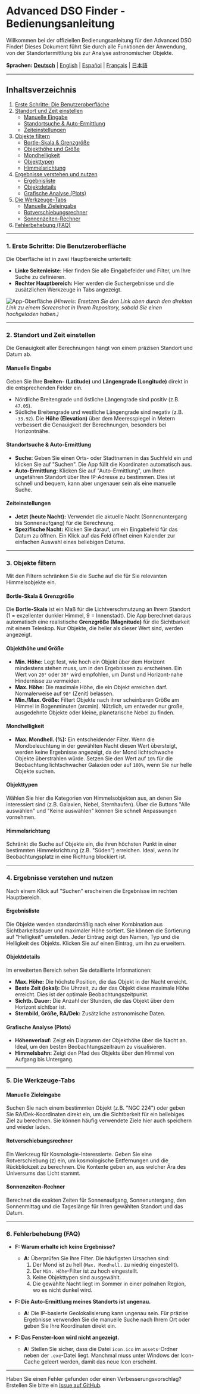 # Advanced DSO Finder - Bedienungsanleitung

Willkommen bei der offiziellen Bedienungsanleitung für den Advanced DSO Finder! Dieses Dokument führt Sie durch alle Funktionen der Anwendung, von der Standortermittlung bis zur Analyse astronomischer Objekte.

**Sprachen:** [**Deutsch**](MANUAL.de.md) | [English](MANUAL.en.md) | [Español](MANUAL.es.md) | [Français](MANUAL.fr.md) | [日本語](MANUAL.ja.md)

---

## Inhaltsverzeichnis

1.  [Erste Schritte: Die Benutzeroberfläche](#1-erste-schritte-die-benutzeroberfläche)
2.  [Standort und Zeit einstellen](#2-standort-und-zeit-einstellen)
    *   [Manuelle Eingabe](#manuelle-eingabe)
    *   [Standortsuche & Auto-Ermittlung](#standortsuche--auto-ermittlung)
    *   [Zeiteinstellungen](#zeiteinstellungen)
3.  [Objekte filtern](#3-objekte-filtern)
    *   [Bortle-Skala & Grenzgröße](#bortle-skala--grenzgröße)
    *   [Objekthöhe und Größe](#objekthöhe-und-größe)
    *   [Mondhelligkeit](#mondhelligkeit)
    *   [Objekttypen](#objekttypen)
    *   [Himmelsrichtung](#himmelsrichtung)
4.  [Ergebnisse verstehen und nutzen](#4-ergebnisse-verstehen-und-nutzen)
    *   [Ergebnisliste](#ergebnisliste)
    *   [Objektdetails](#objektdetails)
    *   [Grafische Analyse (Plots)](#grafische-analyse-plots)
5.  [Die Werkzeuge-Tabs](#5-die-werkzeuge-tabs)
    *   [Manuelle Zieleingabe](#manuelle-zieleingabe)
    *   [Rotverschiebungsrechner](#rotverschiebungsrechner)
    *   [Sonnenzeiten-Rechner](#sonnenzeiten-rechner)
6.  [Fehlerbehebung (FAQ)](#6-fehlerbehebung-faq)

---

### 1. Erste Schritte: Die Benutzeroberfläche

Die Oberfläche ist in zwei Hauptbereiche unterteilt:
*   **Linke Seitenleiste:** Hier finden Sie alle Eingabefelder und Filter, um Ihre Suche zu definieren.
*   **Rechter Hauptbereich:** Hier werden die Suchergebnisse und die zusätzlichen Werkzeuge in Tabs angezeigt.

![App-Oberfläche](screenshots/Deutsch_1.png)
*(Hinweis: Ersetzen Sie den Link oben durch den direkten Link zu einem Screenshot in Ihrem Repository, sobald Sie einen hochgeladen haben.)*

---

### 2. Standort und Zeit einstellen

Die Genauigkeit aller Berechnungen hängt von einem präzisen Standort und Datum ab.

#### Manuelle Eingabe
Geben Sie Ihre **Breiten- (Latitude)** und **Längengrade (Longitude)** direkt in die entsprechenden Felder ein.
*   Nördliche Breitengrade und östliche Längengrade sind positiv (z.B. `47.05`).
*   Südliche Breitengrade und westliche Längengrade sind negativ (z.B. `-33.92`).
Die **Höhe (Elevation)** über dem Meeresspiegel in Metern verbessert die Genauigkeit der Berechnungen, besonders bei Horizontnähe.

#### Standortsuche & Auto-Ermittlung
*   **Suche:** Geben Sie einen Orts- oder Stadtnamen in das Suchfeld ein und klicken Sie auf "Suchen". Die App füllt die Koordinaten automatisch aus.
*   **Auto-Ermittlung:** Klicken Sie auf "Auto-Ermittlung", um Ihren ungefähren Standort über Ihre IP-Adresse zu bestimmen. Dies ist schnell und bequem, kann aber ungenauer sein als eine manuelle Suche.

#### Zeiteinstellungen
*   **Jetzt (heute Nacht):** Verwendet die aktuelle Nacht (Sonnenuntergang bis Sonnenaufgang) für die Berechnung.
*   **Spezifische Nacht:** Klicken Sie darauf, um ein Eingabefeld für das Datum zu öffnen. Ein Klick auf das Feld öffnet einen Kalender zur einfachen Auswahl eines beliebigen Datums.

---

### 3. Objekte filtern

Mit den Filtern schränken Sie die Suche auf die für Sie relevanten Himmelsobjekte ein.

#### Bortle-Skala & Grenzgröße
Die **Bortle-Skala** ist ein Maß für die Lichtverschmutzung an Ihrem Standort (1 = exzellenter dunkler Himmel, 9 = Innenstadt). Die App berechnet daraus automatisch eine realistische **Grenzgröße (Magnitude)** für die Sichtbarkeit mit einem Teleskop. Nur Objekte, die heller als dieser Wert sind, werden angezeigt.

#### Objekthöhe und Größe
*   **Min. Höhe:** Legt fest, wie hoch ein Objekt über dem Horizont mindestens stehen muss, um in den Ergebnissen zu erscheinen. Ein Wert von `20°` oder `30°` wird empfohlen, um Dunst und Horizont-nahe Hindernisse zu vermeiden.
*   **Max. Höhe:** Die maximale Höhe, die ein Objekt erreichen darf. Normalerweise auf `90°` (Zenit) belassen.
*   **Min./Max. Größe:** Filtert Objekte nach ihrer scheinbaren Größe am Himmel in Bogenminuten (arcmin). Nützlich, um entweder nur große, ausgedehnte Objekte oder kleine, planetarische Nebel zu finden.

#### Mondhelligkeit
*   **Max. Mondhell. (%):** Ein entscheidender Filter. Wenn die Mondbeleuchtung in der gewählten Nacht diesen Wert übersteigt, werden keine Ergebnisse angezeigt, da der Mond lichtschwache Objekte überstrahlen würde. Setzen Sie den Wert auf `10%` für die Beobachtung lichtschwacher Galaxien oder auf `100%`, wenn Sie nur helle Objekte suchen.

#### Objekttypen
Wählen Sie hier die Kategorien von Himmelsobjekten aus, an denen Sie interessiert sind (z.B. Galaxien, Nebel, Sternhaufen). Über die Buttons "Alle auswählen" und "Keine auswählen" können Sie schnell Anpassungen vornehmen.

#### Himmelsrichtung
Schränkt die Suche auf Objekte ein, die ihren höchsten Punkt in einer bestimmten Himmelsrichtung (z.B. "Süden") erreichen. Ideal, wenn Ihr Beobachtungsplatz in eine Richtung blockiert ist.

---

### 4. Ergebnisse verstehen und nutzen

Nach einem Klick auf "Suchen" erscheinen die Ergebnisse im rechten Hauptbereich.

#### Ergebnisliste
Die Objekte werden standardmäßig nach einer Kombination aus Sichtbarkeitsdauer und maximaler Höhe sortiert. Sie können die Sortierung auf "Helligkeit" umstellen.
Jeder Eintrag zeigt den Namen, Typ und die Helligkeit des Objekts. Klicken Sie auf einen Eintrag, um ihn zu erweitern.

#### Objektdetails
Im erweiterten Bereich sehen Sie detaillierte Informationen:
*   **Max. Höhe:** Die höchste Position, die das Objekt in der Nacht erreicht.
*   **Beste Zeit (lokal):** Die Uhrzeit, zu der das Objekt diese maximale Höhe erreicht. Dies ist der optimale Beobachtungszeitpunkt.
*   **Sichtb. Dauer:** Die Anzahl der Stunden, die das Objekt über dem Horizont sichtbar ist.
*   **Sternbild, Größe, RA/Dek:** Zusätzliche astronomische Daten.

#### Grafische Analyse (Plots)
*   **Höhenverlauf:** Zeigt ein Diagramm der Objekthöhe über die Nacht an. Ideal, um den besten Beobachtungszeitraum zu visualisieren.
*   **Himmelsbahn:** Zeigt den Pfad des Objekts über den Himmel von Aufgang bis Untergang.

---

### 5. Die Werkzeuge-Tabs

#### Manuelle Zieleingabe
Suchen Sie nach einem bestimmten Objekt (z.B. "NGC 224") oder geben Sie RA/Dek-Koordinaten direkt ein, um die Sichtbarkeit für ein beliebiges Ziel zu berechnen. Sie können häufig verwendete Ziele hier auch speichern und wieder laden.

#### Rotverschiebungsrechner
Ein Werkzeug für Kosmologie-Interessierte. Geben Sie eine Rotverschiebung (z) ein, um kosmologische Entfernungen und die Rückblickzeit zu berechnen. Die Kontexte geben an, aus welcher Ära des Universums das Licht stammt.

#### Sonnenzeiten-Rechner
Berechnet die exakten Zeiten für Sonnenaufgang, Sonnenuntergang, den Sonnenmittag und die Tageslänge für Ihren gewählten Standort und das Datum.

---

### 6. Fehlerbehebung (FAQ)

*   **F: Warum erhalte ich keine Ergebnisse?**
    *   **A:** Überprüfen Sie Ihre Filter. Die häufigsten Ursachen sind:
        1.  Der Mond ist zu hell (`Max. Mondhell.` zu niedrig eingestellt).
        2.  Der `Min. Höhe`-Filter ist zu hoch eingestellt.
        3.  Keine Objekttypen sind ausgewählt.
        4.  Die gewählte Nacht liegt im Sommer in einer polnahen Region, wo es nicht dunkel wird.

*   **F: Die Auto-Ermittlung meines Standorts ist ungenau.**
    *   **A:** Die IP-basierte Geolokalisierung kann ungenau sein. Für präzise Ergebnisse verwenden Sie die manuelle Suche nach Ihrem Ort oder geben Sie Ihre Koordinaten direkt ein.

*   **F: Das Fenster-Icon wird nicht angezeigt.**
    *   **A:** Stellen Sie sicher, dass die Datei `icon.ico` im `assets`-Ordner neben der `.exe`-Datei liegt. Manchmal muss unter Windows der Icon-Cache geleert werden, damit das neue Icon erscheint.

---
Haben Sie einen Fehler gefunden oder einen Verbesserungsvorschlag? Erstellen Sie bitte ein [Issue auf GitHub](https://github.com/Champion-22/ADSOFinder/issues).
